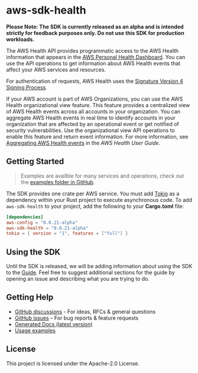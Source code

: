 # aws-sdk-health

**Please Note: The SDK is currently released as an alpha and is intended strictly for
feedback purposes only. Do not use this SDK for production workloads.**

The AWS Health API provides programmatic access to the AWS Health information that appears in the [AWS Personal Health Dashboard](https://phd.aws.amazon.com/phd/home#/). You can use the API operations to get information about AWS Health events that affect your AWS services and resources.

For authentication of requests, AWS Health uses the [Signature Version 4 Signing Process](https://docs.aws.amazon.com/general/latest/gr/signature-version-4.html).

If your AWS account is part of AWS Organizations, you can use the AWS Health organizational view feature. This feature provides a centralized view of AWS Health events across all accounts in your organization. You can aggregate AWS Health events in real time to identify accounts in your organization that are affected by an operational event or get notified of security vulnerabilities. Use the organizational view API operations to enable this feature and return event information. For more information, see [Aggregating AWS Health events](https://docs.aws.amazon.com/health/latest/ug/aggregate-events.html) in the _AWS Health User Guide_.

## Getting Started

> Examples are availble for many services and operations, check out the
> [examples folder in GitHub](https://github.com/awslabs/aws-sdk-rust/tree/main/sdk/examples).

The SDK provides one crate per AWS service. You must add [Tokio](https://crates.io/crates/tokio)
as a dependency within your Rust project to execute asynchronous code. To add `aws-sdk-health` to
your project, add the following to your **Cargo.toml** file:

```toml
[dependencies]
aws-config = "0.0.21-alpha"
aws-sdk-health = "0.0.21-alpha"
tokio = { version = "1", features = ["full"] }
```

## Using the SDK

Until the SDK is released, we will be adding information about using the SDK to the
[Guide](https://github.com/awslabs/aws-sdk-rust/blob/main/Guide.md). Feel free to suggest
additional sections for the guide by opening an issue and describing what you are trying to do.

## Getting Help

* [GitHub discussions](https://github.com/awslabs/aws-sdk-rust/discussions) - For ideas, RFCs & general questions
* [GitHub issues](https://github.com/awslabs/aws-sdk-rust/issues/new/choose) – For bug reports & feature requests
* [Generated Docs (latest version)](https://awslabs.github.io/aws-sdk-rust/)
* [Usage examples](https://github.com/awslabs/aws-sdk-rust/tree/main/sdk/examples)

## License

This project is licensed under the Apache-2.0 License.


